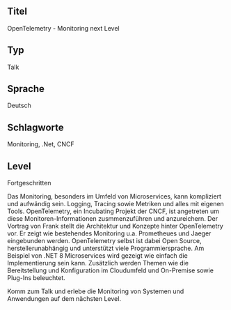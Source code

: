 ## Titel
OpenTelemetry - Monitoring next Level

## Typ
Talk

## Sprache
Deutsch

## Schlagworte
Monitoring, .Net, CNCF

## Level
Fortgeschritten

Das Monitoring, besonders im Umfeld von Microservices, kann kompliziert und aufwändig sein. Logging, Tracing sowie Metriken und alles mit eigenen Tools. OpenTelemetry, ein Incubating Projekt der CNCF, ist angetreten um diese Monitoren-Informationen zusmmenzuführen und anzureichern. Der Vortrag von Frank stellt die Architektur und Konzepte hinter OpenTelemetry vor. Er zeigt wie bestehendes Monitoring u.a. Prometheues und Jaeger eingebunden werden.
OpenTelemetry selbst ist dabei Open Source, herstellerunabhängig und unterstützt viele Programmiersprache. Am Beispiel von .NET 8 Microservices wird gezeigt wie einfach die Implementierung sein kann. Zusätzlich werden Themen wie die Bereitstellung und Konfiguration im Cloudumfeld und On-Premise sowie Plug-Ins beleuchtet.

Komm zum Talk und erlebe die Monitoring von Systemen und Anwendungen auf dem nächsten Level.